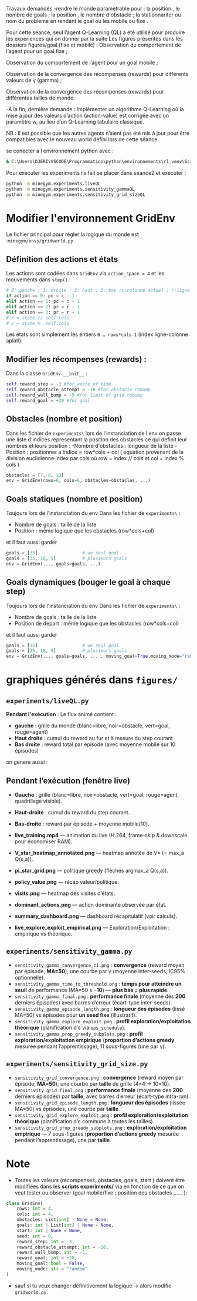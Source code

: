 Travaux demandés
-rendre le monde parametrable pour : la position , le nombre de goals ; la position , le nombre d'obstacle ; la stationnariter ou nom du probleme en rendant le goal ou les  mobile ou fixe .

Pour cette séance, seul l’agent Q-Learning (QL) a été utilisé pour produire les experiences qui on donner par la suite Les figures présentes dans les dossiers figures/goal (fixe et mobile)  :
Observation du comportement de l’agent pour un goal fixe ;

Observation du comportement de l’agent pour un goal mobile ;

Observation de la convergence des récompenses (rewards) pour différents valeurs de γ (gamma)  ;

Observation de la convergence des récompenses (rewards)  pour différentes tailles de monde.

-À la fin, dernière demande :
Implémenter un algorithme Q-Learning où la mise à jour des valeurs d’action (action-value) est corrigée avec un paramètre w, au lieu d’un Q-Learning tabulaire classique.

NB : Il est possible que les autres agents n’aient pas été mis à jour pour être compatibles avec le nouveau world défini lors de cette séance.



se conecter a l environnement python avec : 
```bash
& C:\Users\DJERI\VSCODE\Programmation\python\environnements\rl_venv\Scripts\Activate.ps1
```
Pour executer les experiments ils fait se placer dans seance2 et executer : 
```bash
python -m minegym.experiments.liveQL
python -m minegym.experiments.sensitivity_gammaQL
python -m minegym.experiments.sensitivity_grid_sizeQL
```


# Modifier l'environnement GridEnv

Le fichier principal pour régler la logique du monde est :`minegym/envs/gridworld.py`
## Définition des actions et états

Les actions sont codées dans `GridEnv` via `action_space = 4` et les mouvements dans `step()` :

```python
# 0: gauche ; 1: droite ; 2: haut ; 3: bas ;c:colonne actuel ; r:ligne actuel ; pc , pr : coordonnees qui devrai etrer obtenu apres l action sans tenir compt des limites du grid
if action == 0: pc = c - 1
elif action == 1: pc = c + 1
elif action == 2: pr = r - 1
elif action == 3: pr = r + 1
# r = state // self.cols   
# c = state %  self.cols 
```
  


Les états sont simplement les entiers `0 … rows*cols-1` (index ligne-colonne aplati).


## Modifier les récompenses (rewards) : 
Dans la classe `GridEnv.__init__` :

```python
self.reward_step = -3 #for waste of time
self.reward_obstacle_attempt = -10 #for obstacle rebump
self.reward_wall_bump = -5 #for limit of grid rebump
self.reward_goal = +20 #for goal
```

## Obstacles (nombre et position)

Dans les fichier de `experiments\` lors de l'instanciation de l env on passe une liste d'indices  representant la position des obstacles ce qui definit leur nombres et leurs position  :
-Nombre d'obstacles : longueur de la liste
-Position : positionner a indice = row*cols + col ( equation provenant de la division euclidienne index par cols où row = index // cols et col = index % cols )

```python
obstacles = [7, 8, 13]
env = GridEnv(rows=6, cols=6, obstacles=obstacles, ...)
```

## Goals statiques (nombre et position)
Toujours lors de l'instanciation du env Dans les fichier de `experiments\` :
- Nombre de goals : taille de la liste
- Position : même logique que les obstacles (row*cols+col)

et il faut aussi garder 
```python
goals = [35]                 # un seul goal
goals = [35, 18, 5]          # plusieurs goals
env = GridEnv(..., goals=goals, ...)
```

## Goals dynamiques (bouger le goal à chaque step)

Toujours lors de l'instanciation du env Dans les fichier de `experiments\` :
- Nombre de goals : taille de la liste
- Position de depart : même logique que les obstacles (row*cols+col) 

et il faut aussi garder 
```python
goals = [35]                 # un seul goal
goals = [35, 18, 5]          # plusieurs goals
env = GridEnv(..., goals=goals, ... , moving_goal=True,moving_mode="random") # ou moving_mode="cyclic" ou redefinir une autre methode dans un nouvelle valeur de moving_mode  dans _move_goals dans la classe GridEnv
```

#  graphiques générés dans `figures/`

## `experiments/liveQL.py`

**Pendant l'exécution** :  Le flux animé  contient : 

- **gauche** : grille du monde (blanc=libre, noir=obstacle, vert=goal, rouge=agent)
- **Haut droite** : cumul du reward au fur et à mesure du step courant
- **Bas droite** : reward total par épisode (avec moyenne mobile sur 10 épisodes)

on genere aussi :

## Pendant l’exécution (fenêtre live)

- **Gauche** : grille (blanc=libre, noir=obstacle, vert=goal, rouge=agent, quadrillage visible).
- **Haut-droite** : cumul du reward du step courant.
- **Bas-droite** : reward par épisode + moyenne mobile(10).

- **live_training.mp4** — animation du live (H.264, frame-skip & downscale pour économiser RAM).
- **V_star_heatmap_annotated.png** — heatmap annotée de V* (= max_a Q(s,a)).
- **pi_star_grid.png** — politique greedy (flèches argmax_a Q(s,a)).
- **policy_value.png** — récap valeur/politique.
- **visits.png** — heatmap des visites d’états.
- **dominant_actions.png** — action dominante observée par état.
- **summary_dashboard.png** — dashboard récapitulatif (voir calculs).
- **live_explore_exploit_empirical.png** — Exploration/Exploitation : empirique vs théorique.


## `experiments/sensitivity_gamma.py`

- `sensitivity_gamma_convergence_ci.png` : **convergence** (reward moyen par épisode, **MA=50**), une courbe par γ (moyenne inter-seeds, IC95% optionnelle).
- `sensitivity_gamma_time_to_threshold.png` : **temps pour atteindre un seuil** de performance (MA=50 ≥ **-10**) — **plus bas = plus rapide**.
- `sensitivity_gamma_final.png` : **performance finale** (moyenne des **200** derniers épisodes) avec barres d’erreur (écart-type inter-seeds).
- `sensitivity_gamma_episode_length.png` : **longueur des épisodes** (lissé MA=50) vs épisodes pour **un seed fixe** (illustratif).
- `sensitivity_gamma_explore_exploit.png` : **profil exploration/exploitation théorique** (planification d’ε via `eps_schedule`).
- `sensitivity_gamma_prop_greedy_subplots.png` : **profil exploration/exploitation empirique** (**proportion d’actions greedy** mesurée pendant l’apprentissage), 11 sous-figures (une par γ).




## `experiments/sensitivity_grid_size.py`

- `sensitivity_grid_convergence.png` : **convergence** (reward moyen par épisode, **MA=50**), une courbe par **taille** de grille (4×4 → 10×10).
- `sensitivity_grid_final.png` : **performance finale** (moyenne des **200** derniers épisodes) par **taille**, avec barres d’erreur (écart-type intra-run).
- `sensitivity_grid_episode_length.png` : **longueur des épisodes** (lissée MA=50) vs épisodes, une courbe par **taille**.
- `sensitivity_grid_explore_exploit.png` : **profil exploration/exploitation théorique** (planification d’ε commune à toutes les tailles).
- `sensitivity_grid_prop_greedy_subplots.png` : **exploration/exploitation empirique** — 7 sous-figures (**proportion d’actions greedy** mesurée pendant l’apprentissage), une par **taille**.


# Note

- Toutes les valeurs (récompenses, obstacles, goals, start ) doivent être modifiées dans les **scripts experiments/**  via en fonction de ce que on veut tester ou observer (goal mobile/fixe ; position des obstacles ,.....  ): 
```python
class GridEnv(
    rows: int = 4,
    cols: int = 4,
    obstacles: List[int] | None = None,
    goals: int | List[int] | None = None,
    start: int | None = None,
    seed: int = 0,
    reward_step: int = -3,
    reward_obstacle_attempt: int = -10,
    reward_wall_bump: int = -5,
    reward_goal: int = +20,
    moving_goal: bool = False,
    moving_mode: str = "random"
)
```

- sauf si tu veux changer définitivement la logique → alors modifie `gridworld.py`.




